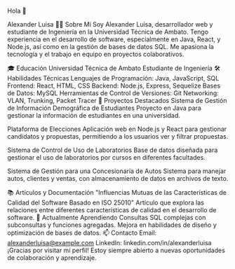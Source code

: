 Hola 👋

Alexander Luisa
👨‍💻 Sobre Mí
Soy Alexander Luisa, desarrollador web y estudiante de Ingeniería en la Universidad Técnica de Ambato. Tengo experiencia en el desarrollo de software, especialmente en Java, React, y Node.js, así como en la gestión de bases de datos SQL. Me apasiona la tecnología y el trabajo en equipo en proyectos colaborativos.

🎓 Educación
Universidad Técnica de Ambato
Estudiante de Ingeniería
🛠️ Habilidades Técnicas
Lenguajes de Programación: Java, JavaScript, SQL
Frontend: React, HTML, CSS
Backend: Node.js, Express, Sequelize
Bases de Datos: MySQL
Herramientas de Control de Versiones: Git
Networking: VLAN, Trunking, Packet Tracer
🚀 Proyectos Destacados
Sistema de Gestión de Información Demográfica de Estudiantes
Proyecto en Java para gestionar la información de estudiantes en una universidad.

Plataforma de Elecciones
Aplicación web en Node.js y React para gestionar candidatos y propuestas, permitiendo a los usuarios ver y filtrar propuestas.

Sistema de Control de Uso de Laboratorios
Base de datos diseñada para gestionar el uso de laboratorios por cursos en diferentes facultades.

Sistema de Gestión para una Concesionaria de Autos
Sistema para manejar autos, clientes y ventas, con almacenamiento de datos en archivos de texto.

📚 Artículos y Documentación
"Influencias Mutuas de las Características de Calidad del Software Basado en ISO 25010"
Artículo que explora las relaciones entre diferentes características de calidad en el desarrollo de software.
🌱 Actualmente Aprendiendo
Consultas SQL complejas con subconsultas y funciones agregadas.
Mejora en habilidades de diseño y optimización de bases de datos.
📫 Contacto
Email: alexanderluisa@example.com
LinkedIn: linkedin.com/in/alexanderluisa
¡Gracias por visitar mi perfil! Estoy siempre abierto a nuevas oportunidades de colaboración y aprendizaje.
